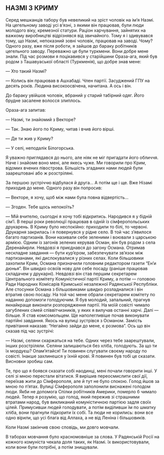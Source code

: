 ## НАЗМІ З КРИМУ

Серед мешканців табору був невеликий на зріст чоловік на ім’я Назмі.
На цегельному заводі усі в’язні, з якими він працював, були люди молодого віку, кремезної статури.
Раціон харчування, зайнятих на важкому виробництві відрізнявся від звичайного.
Тому я і здивувався тому, що Назмі, непоказний зовні чоловік, працював на заводі.
Чому?
Одного разу, вже після роботи, я зайшов до бараку робітників цегельного заводу.
Переважно це були туркмени.
Вони добре мене знали.
Під час розмови я поцікавився у старійшини Ораза-ага, який був родом з Ташавуаської області (Туркменія), що добре знав мене:

— Хто такий Назмі?

— Колись він працював в Ашхабаді.
Член партії.
Засуджений ГПУ на десять років.
Людина високоосвічена, начитана.
А ось і він.

До бараку увійшов чоловік, вбраний у старий табірний одяг.
Його брудне засалене волосся злиплось.

Ораза-ага запитав:

— Назмі, ти знайомий з Векторе?

— Так.
Знаю його по Криму, читав і вчив його вірші.

— Де ти жив у Криму?

— У селі, неподалік Білогорська.

Я уважно приглядався до нього, але ніяк не міг пригадати його обличчя.
Наче і знайоме воно мені, але якесь чуже.
Ми говорили про Крим, відомих вчених півострова.
Більшість згаданих нами людей були заарештовані або ж розстріляні.

За першою зустріччю відбулася й друга...
А потім ще і ще.
Вже Нізамі приходив до мене.
Одного разу він попросив:

— Векторе, я хочу, щоб між нами була повна відвертість...

— Згоден.
Тебе щось непокоїть?

— Мій вчителю, сьогодні я хочу тобі відкритись.
Народився я у бідній сім’ї.
В перші роки революції працював в одній із сімферопольських друкарень.
В Криму було неспокійно: приходили то білі, то червоні.
Друкарня закрилась і я повернувся у рідне село.
В той час з’явилося багато партизанів.
Вони називали себе зеленими і воювали з царською армією.
Одним із загонів зелених керував Осман, він був родом з села Деренайирли.
Невдовзі я приєднався до загону Османа.
Отримав нескладне завдання — бути кур’єром, забезпечувати зв’язок між партизанами, які дислокувалися у різних селах.
Коли більшовики захопили Крим, Османа призначили головним редактором газети “Ен’и дюнья”. Він швидко освоїв нову для себе посаду (раніше працював складачем у друкарні).
Невдовзі він став першим секретарем Центрального комітету Комуністичної партії Криму, а потім — головою Ради Народних Комісарів Кримської незалежної Радянської Республіки.
Але стосунки Османа з більшовиками швидко розладналися і він втратив свою посаду.
На той час мене обрали секретарем комітету по наданню допомоги голодуючим.
Я був молодий, запальний, прагнув якнайкраще виконати розпорядження партії.
На моїй совісті чимало загублених сімей співвітчизників, у яких я вилучав останні харчі.
Далі — більше.
Я став комсомольцем.
Ще наполегливіше почав виконувати партійні завдання.
Якось на вулиці зустрівся з Османом.
Замість привітання наказав: “Негайно зайди до мене, є розмова”. Ось що він сказав під час зустрічі:

— Назмі, селяни скаржаться на тебе.
Одних через тебе заарештували, інших розстріляли.
Селяни залишаються без хліба, голодують.
За що ти їх мордуєш?
Опам’ятайся!
Ти повинен слугувати своєму народу по совісті.
Інакше захлинешся у їхній крові.
Я повинен був тобі це сказати.
Висновки зробиш сам.

Те, про що я боявся сказати собі наодинці, мені почали говорити інші.
У селі зі мною перестали вітатися.
Я вирішив переосмислити свої дії, переїхав жити до Сімферополя, але й тут не було спокою.
Голод йшов за мною по п’ятах.
Вулиці Сімферополя заполонили виснажені голодом люди.
Якби не допомога Спілки робітників Америки, померло б чимало людей.
Тепер я розумію, що голод, який пережив зі страшними втратами народ, був викликаний комуністичною партією задля своїх цілей.
Примусивши людей голодувати, а потім виділивши їм по шматку хліба, вони прагнули підкорити їх собі.
Та люди не корились: вони все одно вірили, що усі блага від Аллаха, а не від Леніна і більшовиків.

Коли Назмі закінчив свою сповідь, ми довго мовчали.

В таборах мовчання було красномовніше за слова.
У Радянській Росії на кожного комуніста чекала доля таких, як Назмі.
їх використовували, коли вони були потрібні, а потім знищували.
